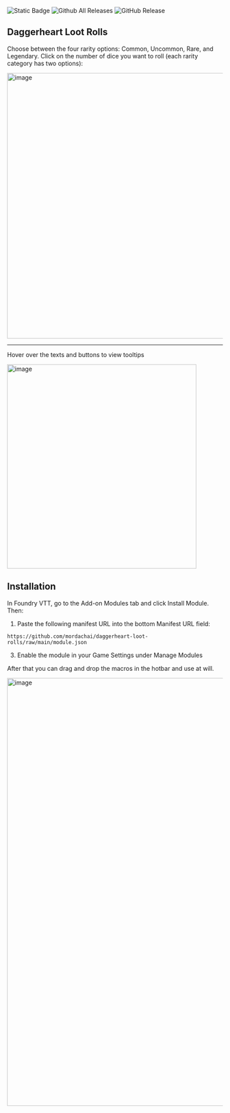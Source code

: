 ![Static Badge](https://img.shields.io/badge/Foundry_VTT-13-blue?style=for-the-badge) ![Github All Releases](https://img.shields.io/github/downloads/mordachai/daggerheart-loot-rolls/total.svg?style=for-the-badge) ![GitHub Release](https://img.shields.io/github/v/release/mordachai/daggerheart-loot-rolls?display_name=release&style=for-the-badge&label=Current%20version)

## Daggerheart Loot Rolls

Choose between the four rarity options: Common, Uncommon, Rare, and Legendary. Click on the number of dice you want to roll (each rarity category has two options):

<img width="1217" height="619" alt="image" src="https://github.com/user-attachments/assets/def13dfb-e156-4b78-9438-ef41a75a7317" />

<hr>

Hover over the texts and buttons to view tooltips

<img width="442" height="476" alt="image" src="https://github.com/user-attachments/assets/39eb1174-0417-49f0-bbac-e40ad171bfdc" />

## Installation

In Foundry VTT, go to the Add-on Modules tab and click Install Module. Then:

1. Paste the following manifest URL into the bottom Manifest URL field:
```
https://github.com/mordachai/daggerheart-loot-rolls/raw/main/module.json
```
3. Enable the module in your Game Settings under Manage Modules

After that you can drag and drop the macros in the hotbar and use at will.

<img width="1451" height="997" alt="image" src="https://github.com/user-attachments/assets/992073d7-635b-49be-aa6c-3438e949fab7" />
